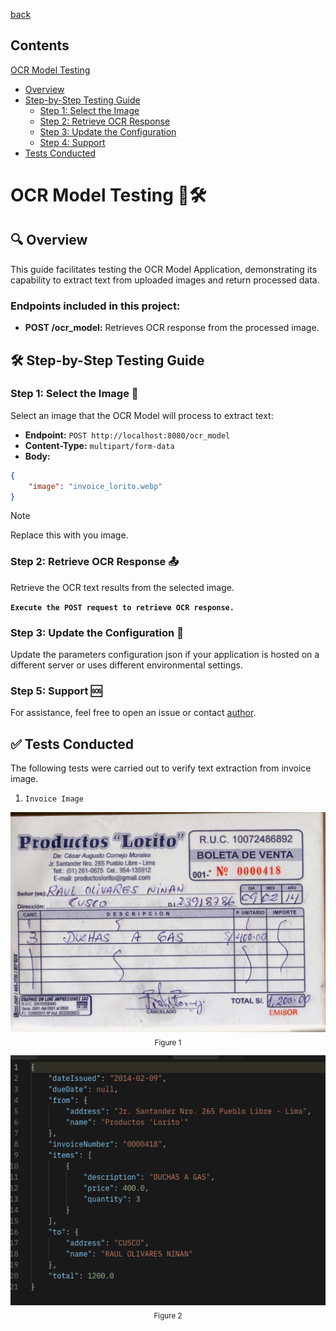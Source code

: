 [back](/README.md#foo)

## Contents
[OCR Model Testing](#ocr-model-testing-robothammer_and_wrench)<br>
- [Overview](#mag-overview)<br>
- [Step-by-Step Testing Guide](#hammer_and_wrench-step-by-step-testing-guide)<br>
  - [Step 1: Select the Image](#step-1-select-the-image-page_facing_up)<br>
  - [Step 2: Retrieve OCR Response](#step-2-retrieve-ocr-response-outbox_tray)<br>
  - [Step 3: Update the Configuration](#step-3-update-the-configuration-arrows_counterclockwise)<br>
  - [Step 4: Support](#step-4-support-sos)<br>
- [Tests Conducted](#white_check_mark-tests-conducted)<br>
<!-- - [Conclusion](#checkered_flag-conclusion)<br> --> 


# OCR Model Testing :robot::hammer_and_wrench:

## :mag: Overview

This guide facilitates testing the OCR Model Application, demonstrating its capability to extract text from uploaded images and return processed data.

### Endpoints included in this project:

- **POST /ocr_model:** Retrieves OCR response from the processed image.


## :hammer_and_wrench: Step-by-Step Testing Guide

### Step 1: Select the Image :page_facing_up:

Select an image that the OCR Model will process to extract text:

- **Endpoint:** `POST http://localhost:8080/ocr_model`
- **Content-Type:** `multipart/form-data`
- **Body:**

``` json
{
    "image": "invoice_lorito.webp"
}
```
> [!NOTE]
> Replace this with you image.

### Step 2: Retrieve OCR Response :outbox_tray:

Retrieve the OCR text results from the selected image.

**`Execute the POST request to retrieve OCR response.`**

### Step 3: Update the Configuration :arrows_counterclockwise:

Update the parameters configuration json if your application is hosted on a different server or uses different environmental settings.

### Step 5: Support :sos:

For assistance, feel free to open an issue or contact [author](https://github.com/jairzinhosantos).

## :white_check_mark: Tests Conducted
The following tests were carried out to verify text extraction from invoice image.

1. `Invoice Image`
<p align='center' alt='image | invoice_lorito'>
    <img src='assets/invoice_lorito.webp' alt='image | invoice_lorito' width='1000px'/></a>
    <sub>Figure 1</sub><br>
</p>
<p align='center' alt='image | ocr_response_invoice_lorito'>
    <img src='assets/ocr_response_invoice_lorito.png' alt='image | ocr_response_invoice_lorito' width='600px'/></a><br>
    <sub>Figure 2</sub>
</p>


<!-- ## :checkered_flag: Conclusion --> 
